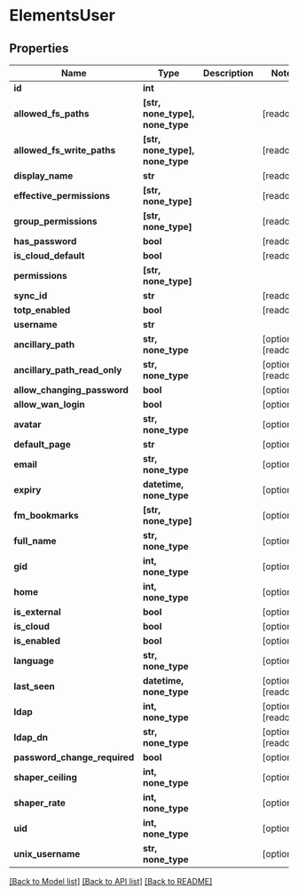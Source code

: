 # ElementsUser


## Properties

Name | Type | Description | Notes
------------ | ------------- | ------------- | -------------
**id** | **int** |  | 
**allowed_fs_paths** | **[str, none_type], none_type** |  | [readonly] 
**allowed_fs_write_paths** | **[str, none_type], none_type** |  | [readonly] 
**display_name** | **str** |  | [readonly] 
**effective_permissions** | **[str, none_type]** |  | [readonly] 
**group_permissions** | **[str, none_type]** |  | [readonly] 
**has_password** | **bool** |  | [readonly] 
**is_cloud_default** | **bool** |  | [readonly] 
**permissions** | **[str, none_type]** |  | 
**sync_id** | **str** |  | [readonly] 
**totp_enabled** | **bool** |  | [readonly] 
**username** | **str** |  | 
**ancillary_path** | **str, none_type** |  | [optional] [readonly] 
**ancillary_path_read_only** | **str, none_type** |  | [optional] [readonly] 
**allow_changing_password** | **bool** |  | [optional] 
**allow_wan_login** | **bool** |  | [optional] 
**avatar** | **str, none_type** |  | [optional] 
**default_page** | **str** |  | [optional] 
**email** | **str, none_type** |  | [optional] 
**expiry** | **datetime, none_type** |  | [optional] 
**fm_bookmarks** | **[str, none_type]** |  | [optional] 
**full_name** | **str, none_type** |  | [optional] 
**gid** | **int, none_type** |  | [optional] 
**home** | **int, none_type** |  | [optional] 
**is_external** | **bool** |  | [optional] 
**is_cloud** | **bool** |  | [optional] 
**is_enabled** | **bool** |  | [optional] 
**language** | **str, none_type** |  | [optional] 
**last_seen** | **datetime, none_type** |  | [optional] [readonly] 
**ldap** | **int, none_type** |  | [optional] [readonly] 
**ldap_dn** | **str, none_type** |  | [optional] [readonly] 
**password_change_required** | **bool** |  | [optional] 
**shaper_ceiling** | **int, none_type** |  | [optional] 
**shaper_rate** | **int, none_type** |  | [optional] 
**uid** | **int, none_type** |  | [optional] 
**unix_username** | **str, none_type** |  | [optional] 

[[Back to Model list]](../README.md#models) [[Back to API list]](../README.md#api-endpoints) [[Back to README]](../README.md)


